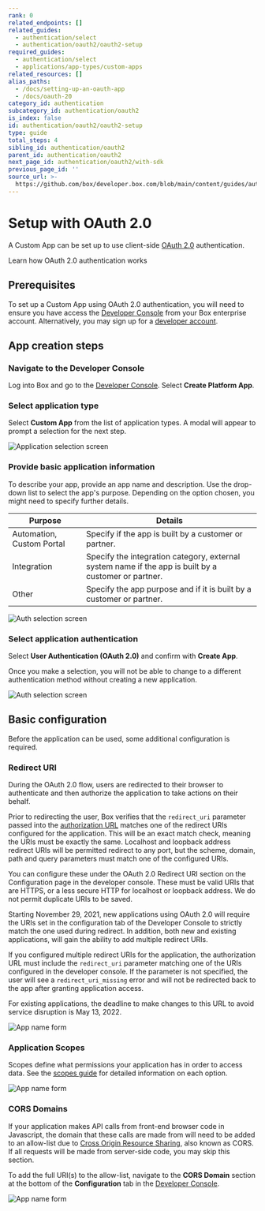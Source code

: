 ```yaml
---
rank: 0
related_endpoints: []
related_guides:
  - authentication/select
  - authentication/oauth2/oauth2-setup
required_guides:
  - authentication/select
  - applications/app-types/custom-apps
related_resources: []
alias_paths:
  - /docs/setting-up-an-oauth-app
  - /docs/oauth-20
category_id: authentication
subcategory_id: authentication/oauth2
is_index: false
id: authentication/oauth2/oauth2-setup
type: guide
total_steps: 4
sibling_id: authentication/oauth2
parent_id: authentication/oauth2
next_page_id: authentication/oauth2/with-sdk
previous_page_id: ''
source_url: >-
  https://github.com/box/developer.box.com/blob/main/content/guides/authentication/oauth2/oauth2-setup.md
---
```

# Setup with OAuth 2.0

A Custom App can be set up to use client-side [OAuth 2.0][oauth2] authentication.

<CTA to='g://authentication/oauth2'>

Learn how OAuth 2.0 authentication works

</CTA>

## Prerequisites

To set up a Custom App using OAuth 2.0 authentication, you will need to ensure
you have access the [Developer Console][devconsole] from your Box enterprise
account. Alternatively, you may sign up for a [developer account][devaccount].

## App creation steps

### Navigate to the Developer Console

Log into Box and go to the
[Developer Console][devconsole]. Select **Create Platform App**.

### Select application type

Select **Custom App** from the list of application types. A modal will appear to
prompt a selection for the next step.

<ImageFrame border>

![Application selection screen](../images/select-app-type.png)

</ImageFrame>

### Provide basic application information

To describe your app, provide an app name and description.
Use the drop-down list to select the app's purpose. Depending on the option chosen, you might need to specify further details.

| Purpose | Details|
|------| --------|
|Automation, Custom Portal| Specify if the app is built by a customer or partner. |
|Integration|  Specify the integration category, external system name if the app is built by a customer or partner. |
|Other| Specify the app purpose and if it is built by a customer or partner. |

<ImageFrame border center width="300">

![Auth selection screen](../images/custom-app-selection.png)

</ImageFrame>

### Select application authentication

Select **User Authentication (OAuth 2.0)** and confirm with **Create App**.

<Message warning>

Once you make a selection, you will not be able to change to a different
authentication method without creating a new application.

</Message>

<ImageFrame border center width="300">

![Auth selection screen](../images/custom-app-authentication-oauth.png)

</ImageFrame>

## Basic configuration

Before the application can be used, some additional configuration is
required.

### Redirect URI

During the OAuth 2.0 flow, users are redirected to their browser to
authenticate and then authorize the application to take actions on their behalf.

Prior to redirecting the user, Box verifies that the `redirect_uri` parameter
passed into the [authorization URL][url-redirect] matches one of the redirect
URIs configured for the application. This will be an exact match check, meaning
the URIs must be exactly the same. Localhost and loopback address redirect URIs
will be permitted redirect to any port, but the scheme, domain, path and query
parameters must match one of the configured URIs.

You can configure these under the OAuth 2.0 Redirect URI section on the
Configuration page in the developer console. These must be valid URIs that are
HTTPS, or a less secure HTTP for localhost or loopback address. We do not
permit duplicate URIs to be saved.

<Message warning>

Starting November 29, 2021, new applications using OAuth 2.0 will
require the URIs set in the configuration tab of the Developer Console to
strictly match the one used during redirect. In addition, both new and
existing applications, will gain the ability to add multiple redirect URIs.

If you configured multiple redirect URIs for the application,
the authorization URL must include the `redirect_uri` parameter matching one
of the URIs configured in the developer console.
If the parameter is not specified, the user will see a `redirect_uri_missing`
error and will not be redirected back to the app after granting application
access.

For existing applications, the deadline to make changes to this URL to avoid
service disruption is May 13, 2022.

</Message>

<ImageFrame border width="600" center>

![App name form](../images/app-redirect-uri-3.png)

</ImageFrame>

### Application Scopes

Scopes define what permissions your application has in order to access data. See
the [scopes guide][scopes] for detailed information on each option.

![App name form](../images/app-scopes.png)

### CORS Domains

If your application makes API calls from front-end browser code in
Javascript, the domain that these calls are made from will need to be
added to an allow-list due to [Cross Origin Resource Sharing][cors],
also known as CORS. If all requests will be made from server-side code,
you may skip this section.

To add the full URI(s) to the allow-list, navigate to the **CORS Domain**
section at the bottom of the **Configuration** tab in the
[Developer Console][devconsole].

![App name form](../images/app-cors.png)

[devconsole]: https://app.box.com/developers/console
[devaccount]: https://account.box.com/signup/n/developer
[devtoken]: g://authentication/tokens/developer-tokens
[scopes]: g://api-calls/permissions-and-errors/scopes
[cors]: https://en.wikipedia.org/wiki/Cross-origin_resource_sharing
[oauth2]: g://authentication/oauth2
[url-redirect]: e://get-authorize/#param-redirect_uri